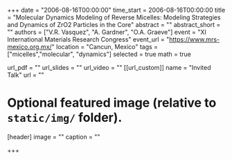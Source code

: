 +++
date = "2006-08-16T00:00:00"
time_start = 2006-08-16T00:00:00
title = "Molecular Dynamics Modeling of Reverse Micelles: Modeling Strategies and Dynamics of ZrO2 Particles in the Core"
abstract = ""
abstract_short = ""
authors = ["V.R. Vasquez", "A. Gardner", "O.A. Graeve"]
event = "XI International Materials Research Congress"
event_url = "https://www.mrs-mexico.org.mx/"
location = "Cancun, Mexico"
tags = ["micelles","molecular", "dynamics"]
selected = true
math = true

url_pdf = ""
url_slides = ""
url_video = ""
[[url_custom]]
    name = "Invited Talk"
    url = ""



# Optional featured image (relative to `static/img/` folder).
[header]
image = ""
caption = ""

+++

